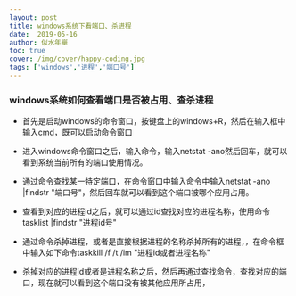 ```yaml
---
layout: post
title: windows系统下看端口、杀进程
date:  2019-05-16
author: 似水年崋
toc: true
cover: /img/cover/happy-coding.jpg
tags: ['windows','进程','端口号']
---
```


### windows系统如何查看端口是否被占用、查杀进程

<!-- more -->

* 首先是启动windows的命令窗口，按键盘上的windows+R，然后在输入框中输入cmd，既可以启动命令窗口

*  进入windows命令窗口之后，输入命令，输入netstat -ano然后回车，就可以看到系统当前所有的端口使用情况。

*  通过命令查找某一特定端口，在命令窗口中输入命令中输入netstat -ano |findstr "端口号"，然后回车就可以看到这个端口被哪个应用占用。

*  查看到对应的进程id之后，就可以通过id查找对应的进程名称，使用命令tasklist |findstr "进程id号"

* 通过命令杀掉进程，或者是直接根据进程的名称杀掉所有的进程，，在命令框中输入如下命令taskkill /f /t /im "进程id或者进程名称"

* 杀掉对应的进程id或者是进程名称之后，然后再通过查找命令，查找对应的端口，现在就可以看到这个端口没有被其他应用所占用，

